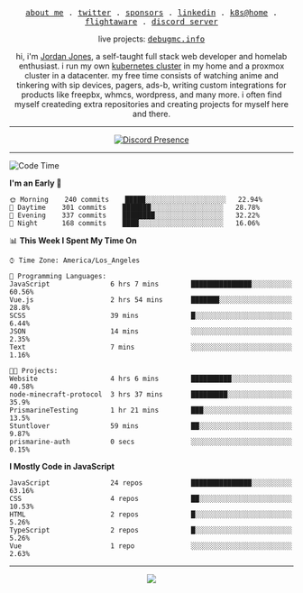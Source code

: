 <p align="center">
  <samp>
    <a href="https://jordanjones.org/">about me</a> .
    <a href="https://twitter.com/kashalls">twitter</a> .
    <a href="https://github.com/sponsors/kashalls">sponsors</a> .
    <a href="https://linkedin.com/in/jordpjones">linkedin</a> .
    <a href="https://github.com/kashalls/home-cluster">k8s@home</a> .
    <a href="https://flightaware.com/adsb/stats/user/kashalls">flightaware</a> .
    <a href="https://discord.gg/ctgrp8k">discord server</a>
  </samp>
</p>

<p align="center">
  live projects: 
  <samp>
    <a href="https://debugmc.info">debugmc.info</a>
  </samp>
</p>

<p align="center">hi, i'm <a href="https://jordanjones.org/">Jordan Jones</a>, a self-taught full stack web developer and homelab enthusiast. i run my own <a href="https://github.com/kashalls/home-cluster">kubernetes cluster</a> in my home and a proxmox cluster in a datacenter. my free time consists of watching anime and tinkering with sip devices, pagers, ads-b, writing custom integrations for products like freepbx, whmcs, wordpress, and many more. i often find myself createding extra repositories and creating projects for myself here and there. </p>

---
<div align="center">

[![Discord Presence](https://lanyard.cnrad.dev/api/201077739589992448)](https://discord.com/users/201077739589992448)

</div>

---

<!--START_SECTION:waka-->
![Code Time](http://img.shields.io/badge/Code%20Time-1%2C138%20hrs%2041%20mins-blue)

**I'm an Early 🐤** 

```text
🌞 Morning    240 commits    █████░░░░░░░░░░░░░░░░░░░░   22.94% 
🌆 Daytime    301 commits    ███████░░░░░░░░░░░░░░░░░░   28.78% 
🌃 Evening    337 commits    ████████░░░░░░░░░░░░░░░░░   32.22% 
🌙 Night      168 commits    ████░░░░░░░░░░░░░░░░░░░░░   16.06%

```


📊 **This Week I Spent My Time On** 

```text
⌚︎ Time Zone: America/Los_Angeles

💬 Programming Languages: 
JavaScript               6 hrs 7 mins        ███████████████░░░░░░░░░░   60.56% 
Vue.js                   2 hrs 54 mins       ███████░░░░░░░░░░░░░░░░░░   28.8% 
SCSS                     39 mins             █░░░░░░░░░░░░░░░░░░░░░░░░   6.44% 
JSON                     14 mins             ░░░░░░░░░░░░░░░░░░░░░░░░░   2.35% 
Text                     7 mins              ░░░░░░░░░░░░░░░░░░░░░░░░░   1.16%

🐱‍💻 Projects: 
Website                  4 hrs 6 mins        ██████████░░░░░░░░░░░░░░░   40.58% 
node-minecraft-protocol  3 hrs 37 mins       █████████░░░░░░░░░░░░░░░░   35.9% 
PrismarineTesting        1 hr 21 mins        ███░░░░░░░░░░░░░░░░░░░░░░   13.5% 
Stuntlover               59 mins             ██░░░░░░░░░░░░░░░░░░░░░░░   9.87% 
prismarine-auth          0 secs              ░░░░░░░░░░░░░░░░░░░░░░░░░   0.15%

```

**I Mostly Code in JavaScript** 

```text
JavaScript               24 repos            ███████████████░░░░░░░░░░   63.16% 
CSS                      4 repos             ██░░░░░░░░░░░░░░░░░░░░░░░   10.53% 
HTML                     2 repos             █░░░░░░░░░░░░░░░░░░░░░░░░   5.26% 
TypeScript               2 repos             █░░░░░░░░░░░░░░░░░░░░░░░░   5.26% 
Vue                      1 repo              ░░░░░░░░░░░░░░░░░░░░░░░░░   2.63%

```



<!--END_SECTION:waka-->

---

<p align="center">
  <a href="https://github.com/sponsors/kashalls">
    <img src='https://cdn.jsdelivr.net/gh/kashalls/kashalls/sponsors/sponsors.svg'/>
  </a>
</p>
